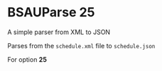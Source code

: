 # BSAUParse 25
A simple parser from XML to JSON

Parses from the ```schedule.xml``` file to ```schedule.json```

For option **25**
